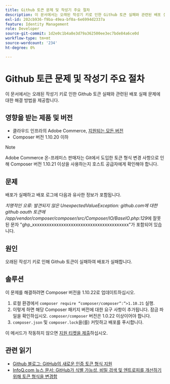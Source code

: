 ```yaml
---
title: Github 토큰 문제 및 작성기 주요 절차
description: 이 문서에서는 오래된 작성기 키로 인한 Github 토큰 실패와 관련된 배포 실패 문제에 대한 해결 방법을 제공합니다.
exl-id: 202cb936-f9ba-49ea-bf0a-6e6994d2337a
feature: Identity Management
role: Developer
source-git-commit: 1d2e0c1b4a8e3d79a362500ee3ec7bde84a6ce0d
workflow-type: tm+mt
source-wordcount: '234'
ht-degree: 0%

---
```


# Github 토큰 문제 및 작성기 주요 절차

이 문서에서는 오래된 작성기 키로 인한 Github 토큰 실패와 관련된 배포 실패 문제에 대한 해결 방법을 제공합니다.

## 영향을 받는 제품 및 버전

* 클라우드 인프라의 Adobe Commerce, [지원되는 모든 버전](https://magento.com/sites/default/files/magento-software-lifecycle-policy.pdf)
* Composer 버전 1.10.20 이하

>[!NOTE]
>
>Adobe Commerce 온-프레미스 판매자는 Git에서 도입한 토큰 형식 변경 사항으로 인해 Composer 버전 1.10.21 이상을 사용하는지 호스트 공급자에게 확인해야 합니다.

## 문제

배포가 실패하고 배포 로그에 다음과 유사한 정보가 포함됩니다.

*치명적인 오류: 발견되지 않은 UnexpectedValueException: github.com에 대한 github oauth 토큰에 /app/vendor/composer/composer/src/Composer/IO/BaseIO.php:129*&#x200B;에 잘못된 문자 &quot;ghp_xxxxxxxxxxxxxxxxxxxxxxxxxxxxxxxxxxxxxxxx&quot;가 포함되어 있습니다.

## 원인

오래된 작성기 키로 인해 Github 토큰이 실패하여 배포가 실패합니다.

## 솔루션

이 문제를 해결하려면 Composer 버전을 1.10.22로 업데이트하십시오.

1. 로컬 환경에서 `composer require “composer/composer”:”>1.10.21` 실행.
1. 이렇게 하면 해당 Composer 패키지 버전에 대한 요구 사항이 추가됩니다. 잠금 파일을 확인하십시오. `composer/composer` 버전은 1.0.22 이상이어야 합니다.
1. `composer.json` 및 `composer.lock`을(를) 커밋하고 배포를 푸시합니다.

이 메서드가 작동하지 않으면 [지원 티켓을 제출](/help/help-center-guide/help-center/magento-help-center-user-guide.md#submit-ticket)하십시오.

## 관련 읽기

* [Github 블로그: GitHub의 새로운 인증 토큰 형식 지원](https://github.blog/2021-04-05-behind-githubs-new-authentication-token-formats/)
* [InfoQ.com 뉴스 문서: GitHub가 식별 가능성, 비밀 검색 및 엔트로피를 개선하기 위해 토큰 형식을 변경함](https://www.infoq.com/news/2021/04/github-new-token-format/)
